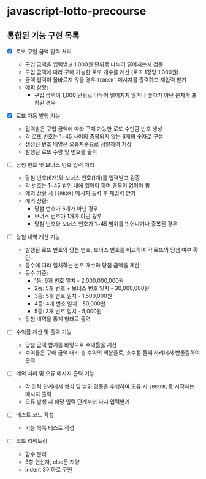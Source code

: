 # javascript-lotto-precourse

## 통합된 기능 구현 목록

- [x] 로또 구입 금액 입력 처리

  - 구입 금액을 입력받고 1,000원 단위로 나누어 떨어지는지 검증
  - 구입 금액에 따라 구매 가능한 로또 개수를 계산 (로또 1장당 1,000원)
  - 금액 입력이 올바르지 않을 경우 `[ERROR]` 메시지를 출력하고 재입력 받기
  - 예외 상황:
    - 구입 금액이 1,000 단위로 나누어 떨어지지 않거나 숫자가 아닌 문자가 포함된 경우

- [x] 로또 자동 발행 기능

  - 입력받은 구입 금액에 따라 구매 가능한 로또 수만큼 번호 생성
  - 각 로또 번호는 1~45 사이의 중복되지 않는 6개의 숫자로 구성
  - 생성된 번호 배열은 오름차순으로 정렬하여 저장
  - 발행된 로또 수량 및 번호를 출력

- [ ] 당첨 번호 및 보너스 번호 입력 처리

  - 당첨 번호(6개)와 보너스 번호(1개)를 입력받고 검증
  - 각 번호는 1~45 범위 내에 있어야 하며 중복이 없어야 함
  - 예외 상황 시 `[ERROR]` 메시지 출력 후 재입력 받기
  - 예외 상황:
    - 당첨 번호가 6개가 아닌 경우
    - 보너스 번호가 1개가 아닌 경우
    - 당첨 번호와 보너스 번호가 1~45 범위를 벗어나거나 중복된 경우

- [ ] 당첨 내역 계산 기능

  - 발행된 로또 번호와 당첨 번호, 보너스 번호를 비교하여 각 로또의 당첨 여부 확인
  - 등수에 따라 일치하는 번호 개수와 당첨 금액을 계산
  - 등수 기준:
    - 1등: 6개 번호 일치 - 2,000,000,000원
    - 2등: 5개 번호 + 보너스 번호 일치 - 30,000,000원
    - 3등: 5개 번호 일치 - 1,500,000원
    - 4등: 4개 번호 일치 - 50,000원
    - 5등: 3개 번호 일치 - 5,000원
  - 당첨 내역을 통계 형태로 출력

- [ ] 수익률 계산 및 출력 기능

  - 당첨 금액 합계를 바탕으로 수익률을 계산
  - 수익률은 구매 금액 대비 총 수익의 백분율로, 소수점 둘째 자리에서 반올림하여 출력

- [ ] 예외 처리 및 오류 메시지 출력 기능

  - 각 입력 단계에서 형식 및 범위 검증을 수행하여 오류 시 `[ERROR]`로 시작하는 메시지 출력
  - 오류 발생 시 해당 입력 단계부터 다시 입력받기

- [ ] 테스트 코드 작성

  - 기능 목록 테스트 작성

- [ ] 코드 리팩토링
  - 함수 분리
  - 3항 연산자, else문 지양
  - indent 3이하로 구현

